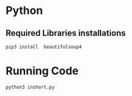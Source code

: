 # Python
## Required Libraries installations
```
pip3 install  beautifulsoup4

```



# Running Code
```
python3 inshort.py
```
